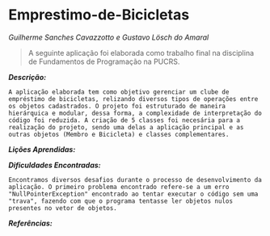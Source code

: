 # Emprestimo-de-Bicicletas

*Guilherme Sanches Cavazzotto e Gustavo Lösch do Amaral*

> A seguinte aplicação foi elaborada como trabalho final na disciplina de Fundamentos de Programação na PUCRS.

***Descrição:***

    A aplicação elaborada tem como objetivo gerenciar um clube de empréstimo de bicicletas, relizando diversos tipos de operações entre os objetos cadastrados. O projeto foi estruturado de maneira hierárquica e modular, dessa forma, a complexidade de interpretação do código foi reduzida. A criação de 5 classes foi necesária para a realização do projeto, sendo uma delas a aplicação principal e as outras objetos (Membro e Bicicleta) e classes complementares.


***Lições Aprendidas:***


***Dificuldades Encontradas:***

    Encontramos diversos desafios durante o processo de desenvolvimento da aplicação. O primeiro problema encontrado refere-se a um erro "NullPointerException" encontrado ao tentar executar o código sem uma "trava", fazendo com que o programa tentasse ler objetos nulos presentes no vetor de objetos.

***Referências:***
